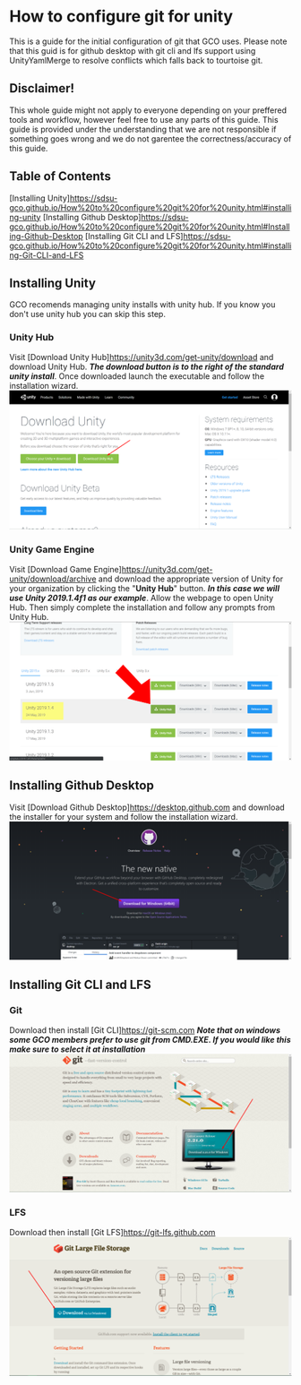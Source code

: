 # How to configure git for unity

This is a guide for the initial configuration of git that GCO uses.  Please note that this guid is for github desktop with git cli and lfs support using UnityYamlMerge to resolve conflicts which falls back to tourtoise git.  

## Disclaimer!
This whole guide might not apply to everyone depending on your preffered tools and workflow, however feel free to use any parts of this guide.  This guide is provided under the understanding that we are not responsible if something goes wrong and we do not garentee the correctness/accuracy of this guide.

## Table of Contents
[Installing Unity]https://sdsu-gco.github.io/How%20to%20configure%20git%20for%20unity.html#installing-unity
[Installing Github Desktop]https://sdsu-gco.github.io/How%20to%20configure%20git%20for%20unity.html#Installing-Github-Desktop
[Installing Git CLI and LFS]https://sdsu-gco.github.io/How%20to%20configure%20git%20for%20unity.html#installing-Git-CLI-and-LFS


## Installing Unity

GCO recomends managing unity installs with unity hub.  If you know you don't use unity hub you can skip this step.

### Unity Hub

Visit  [Download Unity Hub]https://unity3d.com/get-unity/download  and download Unity Hub. ***The download button is to the right of the standard unity install***.  Once downloaded launch the executable and follow the installation wizard.
![Unity Hub Download](https://github.com/SDSU-GCO/SDSU-GCO.github.io/raw/master/Images/UnityHubDownload.png)

### Unity Game Engine

Visit  [Download Game Engine]https://unity3d.com/get-unity/download/archive  and download the appropriate version of Unity for your organization by clicking the "**Unity Hub**" button. ***In this case we will use Unity 2019.1.4f1 as our example***.  Allow the webpage to open Unity Hub.  Then simply complete the installation and follow any prompts from Unity Hub.
![Unity Game Engine Download](https://github.com/SDSU-GCO/SDSU-GCO.github.io/raw/master/Images/UnityGameEngineDownload.png)

## Installing Github Desktop
Visit  [Download Github Desktop]https://desktop.github.com  and download the installer for your system and follow the installation wizard.
![Github Desktop](https://github.com/SDSU-GCO/SDSU-GCO.github.io/raw/master/Images/GithubDesktop.png)

## Installing Git CLI and LFS

### Git
Download then install  [Git CLI]https://git-scm.com  ***Note that on windows some GCO members prefer to use git from CMD.EXE.  If you would like this make sure to select it at installation***
![Git CLI](https://github.com/SDSU-GCO/SDSU-GCO.github.io/raw/master/Images/GitCLI.png)

### LFS
Download then install  [Git LFS]https://git-lfs.github.com
![Git LFS](https://github.com/SDSU-GCO/SDSU-GCO.github.io/raw/master/Images/GitLFS.png)
